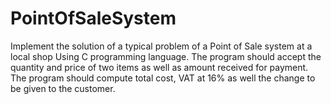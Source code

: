 # PointOfSaleSystem
Implement the solution of a typical problem of a Point of Sale system at a local shop Using C programming language. The program should accept the quantity and price of two items as well as amount received for payment. The program should compute total cost, VAT at 16% as well the change to be given to the customer.
